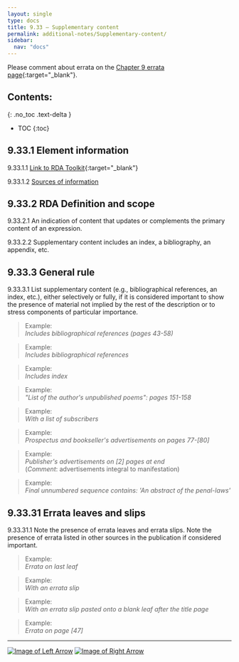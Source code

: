 ```yaml
---
layout: single
type: docs
title: 9.33 — Supplementary content
permalink: additional-notes/Supplementary-content/
sidebar:
  nav: "docs"
---
```


Please comment about errata on the [Chapter 9 errata page](https://docs.google.com/document/d/1O-4HOsrSwNPkw28P9J9SWmJv0cwGZ0DGGSfXrEWaaO0/edit#heading=h.xyfq63w90j4v){:target="_blank"}.

## Contents:
{: .no_toc .text-delta }

- TOC
{:toc}

## 9.33.1 Element information

<a name="9.33.1.1">9.33.1.1</a> [Link to RDA Toolkit](https://beta.rdatoolkit.org/Content?externalId=en-US_ala-9d596c05-acc2-39b5-b52a-3274c90ab41d){:target="_blank"}

<a name="9.33.1.2">9.33.1.2</a> [Sources of information](/DCRMR/additional-notes/#9011-sources-of-information)

## 9.33.2 RDA Definition and scope

<a name="9.33.2.1">9.33.2.1</a> An indication of content that updates or complements the primary content of an expression.

<a name="9.33.2.2">9.33.2.2</a> Supplementary content includes an index, a bibliography, an appendix, etc.

## 9.33.3 General rule

<a name="9.33.3.1">9.33.3.1</a>  List supplementary content (e.g., bibliographical references, an index, etc.), either selectively or fully, if it is considered important to show the presence of material not implied by the rest of the description or to stress components of particular importance.

>Example:  
><CITE>Includes bibliographical references (pages 43-58)</CITE>

>Example:  
><CITE>Includes bibliographical references</CITE>

>Example:  
><CITE>Includes index</CITE>

>Example:  
><CITE>"List of the author's unpublished poems": pages 151-158</CITE>

>Example:  
><CITE>With a list of subscribers</CITE>

>Example:  
><CITE>Prospectus and bookseller's advertisements on pages 77-[80]</CITE>

>Example:  
><CITE>Publisher's advertisements on [2] pages at end</CITE>  
>(*Comment*: advertisements integral to manifestation)

>Example:  
><CITE>Final unnumbered sequence contains: 'An abstract of the penal-laws'</CITE>

## 9.33.31 Errata leaves and slips

<a name="9.33.31.1">9.33.31.1</a> Note the presence of errata leaves and errata slips. Note the presence of errata listed in other sources in the publication if considered important.

>Example:  
><CITE>Errata on last leaf</CITE>

>Example:  
><CITE>With an errata slip</CITE>

>Example:  
><CITE>With an errata slip pasted onto a blank leaf after the title page</CITE>

>Example:  
><CITE>Errata on page [47]</CITE>

---

[![Image of Left Arrow](https://rbms-bsc.github.io/DCRMR/assets/pictures/navigation/Arrow_Left.png "9.32 — Manifestation described in")](/DCRMR/additional-notes/Manifestation-described-in/) [![Image of Right Arrow](https://rbms-bsc.github.io/DCRMR/assets/pictures/navigation/Arrow_Right.png "9.34 — Issued with")](/DCRMR/additional-notes/Issued-with/)